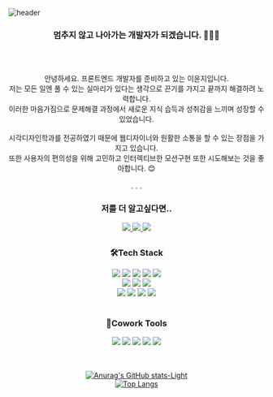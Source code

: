 
![header](https://capsule-render.vercel.app/api?type=waving&color=auto&height=300&section=header&text=Hi👋🏻%20I'm%20YOONJI&fontSize=50&fontColor=auto&animation=fadeIn)

<div align="center">
  
### 멈추지 않고 나아가는 개발자가 되겠습니다. 👩🏻‍💻
  <br/> <br/> 
  
  안녕하세요. 프론트엔드 개발자를 준비하고 있는 이윤지입니다.
   <br/> 
 저는 모든 일엔 풀 수 있는 실마리가 있다는 생각으로 끈기를 가지고 끝까지 해결하려 노력합니다. 
 <br/> 
  이러한 마음가짐으로 문제해결 과정에서 새로운 지식 습득과 성취감을 느끼며 성장할 수 있었습니다.  
 <br/> 
  시각디자인학과를 전공하였기 때문에 웹디자이너와 원활한 소통을 할 수 있는 장점을 가지고 있습니다. 
   <br/> 
  또한 사용자의 편의성을 위해 고민하고 인터렉티브한 모션구현 또한 시도해보는 것을 좋아합니다. 😊
 <br/> <br/> 
  . . .
   
### 저를 더 알고싶다면..
  <a href="https://seemly-pamphlet-e16.notion.site/2023-FE-Resume-ed4bba946c57476dbcc8affaff98085f">
    <img src="https://img.shields.io/badge/2023Resume-000000?style=for-the-badge&logo=Notion&logoColor=white">
  </a> 
  <a href="https://jaylee-log.tistory.com/">
    <img src="https://img.shields.io/badge/Tistory-000000?style=for-the-badge&logo=Tistory&logoColor=white">
  </a> 
  <a href="mailto:"yoonzet703@gmail.com">
    <img src="https://img.shields.io/badge/Gmail-EA4335?style=for-the-badge&logo=Gmail&logoColor=white">
  </a> 

## 
### 🛠️Tech Stack
  <img src="https://img.shields.io/badge/html5-E34F26?style=for-the-badge&logo=html5&logoColor=white"> 
  <img src="https://img.shields.io/badge/css-1572B6?style=for-the-badge&logo=css3&logoColor=white"> 
  <img src="https://img.shields.io/badge/javascript-F7DF1E?style=for-the-badge&logo=javascript&logoColor=black">
  <img src="https://img.shields.io/badge/react-61DAFB?style=for-the-badge&logo=react&logoColor=black"> 
  <img src="https://img.shields.io/badge/Redux-764ABC?style=for-the-badge&logo=Redux&logoColor=white"> 
 <br/> 
  <img src="https://img.shields.io/badge/TypeScript-3178C6?style=for-the-badge&logo=TypeScript&logoColor=white">   
  <img src="https://img.shields.io/badge/fontawesome-339AF0?style=for-the-badge&logo=fontawesome&logoColor=white"> 
  <img src="https://img.shields.io/badge/styledcomponents-DB7093?style=for-the-badge&logo=styled-components&logoColor=white"> 

 <br/>  
  <img src="https://img.shields.io/badge/mongoDB-47A248?style=for-the-badge&logo=MongoDB&logoColor=white"> 
  <img src="https://img.shields.io/badge/node.js-339933?style=for-the-badge&logo=Node.js&logoColor=white"> 
  <img src="https://img.shields.io/badge/express-000000?style=for-the-badge&logo=express&logoColor=white"> 
  <img src="https://img.shields.io/badge/Realm-39477F?style=for-the-badge&logo=Realm&logoColor=white"> 
 <br/> 
 <br/> 
  
### 👫Cowork Tools
  <img src="https://img.shields.io/badge/Confluence-172B4D?style=for-the-badge&logo=Confluence&logoColor=white"> 
  <img src="https://img.shields.io/badge/Jira-0052CC?style=for-the-badge&logo=Jira&logoColor=white"> 
  <img src="https://img.shields.io/badge/Slack-4A154B?style=for-the-badge&logo=Slack&logoColor=white"> 
  <img src="https://img.shields.io/badge/Notion-000000?style=for-the-badge&logo=Notion&logoColor=white"> 
  <img src="https://img.shields.io/badge/Figma-F24E1E?style=for-the-badge&logo=Figma&logoColor=white">

 <br/> 
 <br/> 
 <br/> 
  
  [![Anurag's GitHub stats-Light](https://github-readme-stats.vercel.app/api?username=yoonzet&show_icons=true&theme=default#gh-light-mode-only)](https://github.com/anuraghazra/github-readme-stats#gh-light-mode-only)  
[![Top Langs](https://github-readme-stats.vercel.app/api/top-langs/?username=yoonzet&layout=compact)](https://github.com/anuraghazra/github-readme-stats)
 
  
</div>  



<!--
**yoonzet/yoonzet** is a ✨ _special_ ✨ repository because its `README.md` (this file) appears on your GitHub profile.

Here are some ideas to get you started:

- 🔭 I’m currently working on ...
- 🌱 I’m currently learning ...
- 👯 I’m looking to collaborate on ...
- 🤔 I’m looking for help with ...
- 💬 Ask me about ...
- 📫 How to reach me: ...
- 😄 Pronouns: ...
- ⚡ Fun fact: ...
-->
